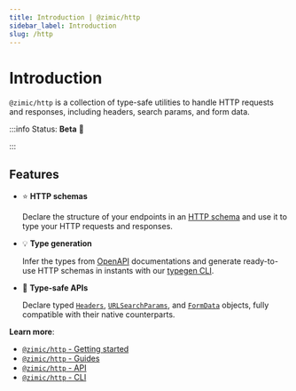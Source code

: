 ```yaml
---
title: Introduction | @zimic/http
sidebar_label: Introduction
slug: /http
---
```


# Introduction

`@zimic/http` is a collection of type-safe utilities to handle HTTP requests and responses, including headers, search
params, and form data.

:::info Status: <span>**Beta** :seedling:</span>

:::

## Features

- :star: **HTTP schemas**

  Declare the structure of your endpoints in an [HTTP schema](/docs/zimic-http/guides/1-http-schemas.md) and use it to
  type your HTTP requests and responses.

- :bulb: **Type generation**

  Infer the types from [OpenAPI](https://www.openapis.org/) documentations and generate ready-to-use HTTP schemas in
  instants with our [typegen CLI](/docs/zimic-http/guides/3-typegen.mdx).

- :pushpin: **Type-safe APIs**

  Declare typed [`Headers`](/docs/zimic-http/api/2-http-headers.md),
  [`URLSearchParams`](/docs/zimic-http/api/3-http-search-params.md), and
  [`FormData`](/docs/zimic-http/api/4-http-form-data.md) objects, fully compatible with their native counterparts.

**Learn more**:

- [`@zimic/http` - Getting started](/docs/zimic-http/2-getting-started.mdx)
- [`@zimic/http` - Guides](/docs/http/guides)
- [`@zimic/http` - API](/docs/http/api)
- [`@zimic/http` - CLI](/docs/http/cli)
